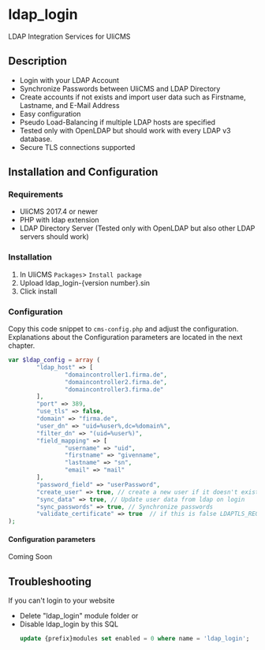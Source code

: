# ldap_login
LDAP Integration Services for UliCMS

## Description
* Login with your LDAP Account
* Synchronize Passwords between UliCMS and LDAP Directory
* Create accounts if not exists and import user data such as Firstname, Lastname, and E-Mail Address
* Easy configuration
* Pseudo Load-Balancing if multiple LDAP hosts are specified
* Tested only with OpenLDAP but should work with every LDAP v3 database.
* Secure TLS connections supported

## Installation and Configuration
### Requirements
* UliCMS 2017.4 or newer
* PHP with ldap extension
* LDAP Directory Server (Tested only with OpenLDAP but also other LDAP servers should work)

### Installation
1. In UliCMS `Packages`> `Install package`
2. Upload ldap_login-{version number}.sin
3. Click install

### Configuration
Copy this code snippet to `cms-config.php` and adjust the configuration. Explanations about the Configuration parameters are located in the next chapter.

```php
var $ldap_config = array (
		"ldap_host" => [ 
				"domaincontroller1.firma.de",
				"domaincontroller2.firma.de",
				"domaincontroller3.firma.de" 
		],
		"port" => 389,
		"use_tls" => false,
		"domain" => "firma.de",
		"user_dn" => "uid=%user%,dc=%domain%",
		"filter_dn" => "(uid=%user%)",
		"field_mapping" => [ 
				"username" => "uid",
				"firstname" => "givenname",
				"lastname" => "sn",
				"email" => "mail" 
		],
		"password_field" => "userPassword",
		"create_user" => true, // create a new user if it doesn't exists
		"sync_data" => true, // Update user data from ldap on login
		"sync_passwords" => true, // Synchronize passwords
		"validate_certificate" => true  // if this is false LDAPTLS_REQCERT=never will be set.
);

```
#### Configuration parameters

Coming Soon

## Troubleshooting
If you can't login to your website
* Delete "ldap_login" module folder
or 
* Disable ldap_login by this SQL
  ```sql
  update {prefix}modules set enabled = 0 where name = 'ldap_login';
  ```
